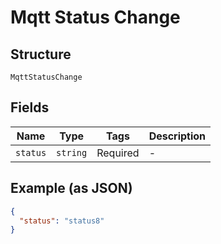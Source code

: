 
# Mqtt Status Change

## Structure

`MqttStatusChange`

## Fields

| Name | Type | Tags | Description |
|  --- | --- | --- | --- |
| `status` | `string` | Required | - |

## Example (as JSON)

```json
{
  "status": "status8"
}
```

